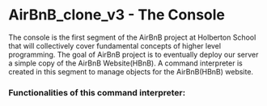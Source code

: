 # AirBnB_clone_v3 - The Console  
The console is the first segment of the AirBnB project at Holberton School that will collectively cover fundamental concepts of higher level programming. The goal of AirBnB project is to eventually deploy our server a simple copy of the AirBnB Website(HBnB). A command interpreter is created in this segment to manage objects for the AirBnB(HBnB) website.

<h3>Functionalities of this command interpreter:<h3>
<!--

- Create a new object (ex: a new User or a new Place)

-->
 
